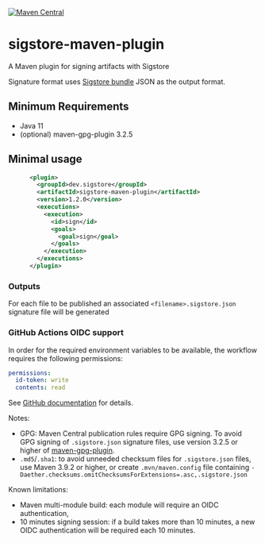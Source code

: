 [![Maven Central](https://img.shields.io/maven-central/v/dev.sigstore/sigstore-maven-plugin.svg?color&label=maven%20central)](https://central.sonatype.com/artifact/dev.sigstore/sigstore-maven-plugin)

# sigstore-maven-plugin

A Maven plugin for signing artifacts with Sigstore

Signature format uses [Sigstore bundle](https://github.com/sigstore/protobuf-specs/blob/main/protos/sigstore_bundle.proto) JSON as the output format.

## Minimum Requirements

* Java 11
* (optional) maven-gpg-plugin 3.2.5

## Minimal usage

```xml
      <plugin>
        <groupId>dev.sigstore</groupId>
        <artifactId>sigstore-maven-plugin</artifactId>
        <version>1.2.0</version>
        <executions>
          <execution>
            <id>sign</id>
            <goals>
              <goal>sign</goal>
            </goals>
          </execution>
        </executions>
      </plugin>
```

### Outputs

For each file to be published an associated `<filename>.sigstore.json` signature file will be generated

### GitHub Actions OIDC support

In order for the required environment variables to be available, the workflow requires the following permissions:

```yaml
permissions:
  id-token: write
  contents: read
```

See [GitHub documentation](https://docs.github.com/en/actions/deployment/security-hardening-your-deployments/configuring-openid-connect-in-cloud-providers#adding-permissions-settings) for details.


Notes:

- GPG: Maven Central publication rules require GPG signing. To avoid GPG signing of `.sigstore.json` signature files, use version 3.2.5 or higher of [maven-gpg-plugin](https://maven.apache.org/plugins/maven-gpg-plugin/).
- `.md5`/`.sha1`: to avoid unneeded checksum files for `.sigstore.json` files, use Maven 3.9.2 or higher, or create `.mvn/maven.config` file containing `-Daether.checksums.omitChecksumsForExtensions=.asc,.sigstore.json`

Known limitations:

- Maven multi-module build: each module will require an OIDC authentication,
- 10 minutes signing session: if a build takes more than 10 minutes, a new OIDC authentication will be required each 10 minutes.

